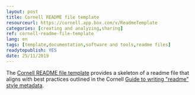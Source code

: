```yaml
---
layout: post 
title: Cornell README file template
resourceurl: https://cornell.app.box.com/v/ReadmeTemplate 
categories: [creating and analyzing,sharing]
ref: cornell-readme-file-template
lang: en
tags: [template,documentation,software and tools,readme files]
readytopublish: YES
date: 25/11/2019
---
```

The [Cornell README file template](https://cornell.app.box.com/v/ReadmeTemplate) provides a skeleton of a readme file that aligns with best practices outlined in the Cornell [Guide to writing "readme" style metadata](https://data.research.cornell.edu/content/readme).